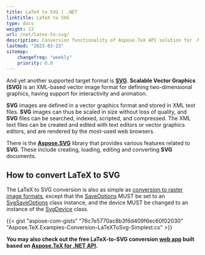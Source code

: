 ```yaml
---
title: LaTeX to SVG | .NET
linktitle: LaTeX to SVG
type: docs
weight: 13
url: /net/latex-to-svg/
description: Conversion functionality of Aspose.TeX API solution for .NET lets convert LaTeX files to SVG formats. Here are some code examples.
lastmod: "2023-03-23"
sitemap:
    changefreq: "weekly"
    priority: 0.8
---
```


And yet another supported target format is [**SVG**](https://ru.wikipedia.org/wiki/SVG). **Scalable Vector Graphics (SVG)** is an XML-based vector image format for defining two-dimensional graphics, having support for interactivity and animation.

**SVG** images are defined in a vector graphics format and stored in XML text files. **SVG** images can thus be scaled in size without loss of quality, and **SVG** files can be searched, indexed, scripted, and compressed. The XML text files can be created and edited with text editors or vector graphics editors, and are rendered by the most-used web browsers.

There is the [**Aspose.SVG**](https://products.aspose.com/svg/) library that provides various features related to **SVG**. These include creating, loading, editing and converting **SVG** documents.

## **How to convert LaTeX to SVG**

The LaTeX to SVG conversion is also as simple as [conversion to raster image formats](/tex/net/latex-to-image/), except that the [SaveOptions](https://reference.aspose.com/tex/net/aspose.tex/texoptions/saveoptions/) MUST be set to an [SvgSaveOptions](https://reference.aspose.com/tex/net/aspose.tex.presentation.svg/svgsaveoptions/) class instance, and the device MUST be changed to an instance of the [SvgDevice](https://reference.aspose.com/tex/net/aspose.tex.presentation.svg/svgdevice/) class.

{{< gist "aspose-com-gists" "76c7e5770ac8b3f6d409f6ec60f02030" "Aspose.TeX.Examples-Conversion-LaTeXToSvg-Simplest.cs" >}}

**You may also check out the free LaTeX-to-SVG conversion [web app](https://products.aspose.app/tex/conversion/latex-to-svg) built based on [Aspose.TeX for .NET API](https://products.aspose.com/tex/net/).**